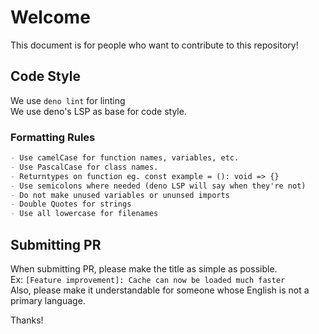 # Welcome

This document is for people who want to contribute to this repository!

## Code Style

We use `deno lint` for linting  
We use deno's LSP as base for code style.  

### Formatting Rules

```md
- Use camelCase for function names, variables, etc.
- Use PascalCase for class names.
- Returntypes on function eg. const example = (): void => {}
- Use semicolons where needed (deno LSP will say when they're not)
- Do not make unused variables or ununsed imports
- Double Quotes for strings
- Use all lowercase for filenames
```

## Submitting PR

When submitting PR, please make the title as simple as possible.  
Ex: `[Feature improvement]: Cache can now be loaded much faster`  
Also, please make it understandable for someone whose English is not a primary language.

Thanks!
